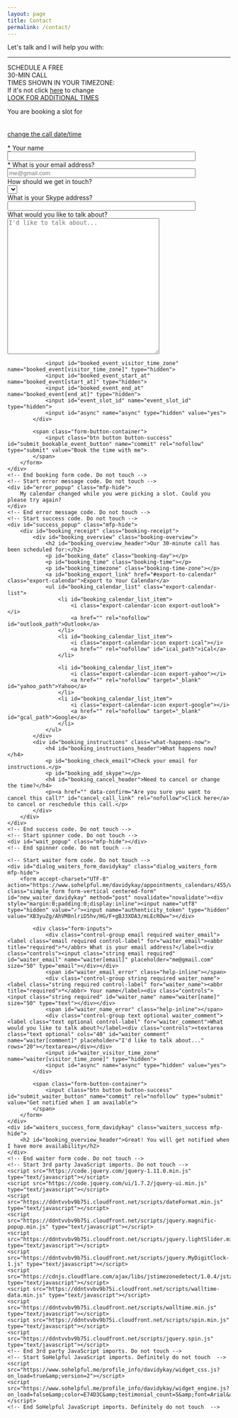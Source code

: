 ```yaml
---
layout: page
title: Contact
permalink: /contact/
---
```


<!--<script src="https://www.sohelpful.me/profile_info/davidykay.js?size=small&color=E74C3C"></script>-->

<!--<script src="https://www.sohelpful.me/profile_info/davidykay.js?size=full_page&color=E74C3C&testimonial_count=5"></script>-->
<!--<script src="https://www.sohelpful.me/profile_info/davidykay.js?size=full_page&color=E74C3C&font_family=Helvetica&testimonial_count=5"></script>-->
<!--<script src="https://www.sohelpful.me/profile_info/davidykay.js?size=full_page&color=8FA1BB&font_family=Helvetica&testimonial_count=5"></script>-->

<div class="widget-container-davidykay">
    <div class="profile-testimonial-panel">
        <div class="profile-container">
            <div class="left-panel">
                <div class="profile-panel">
                    <div class="picture-panel">
                    </div>
                    <div class="name-panel"></div>
                    <div class="location-panel"></div>
                </div>
            </div>
            <div class="middle-panel">
                <div class="bio-panel">
                    <div class="profile-bio"></div>
                </div>
                <div class="help-items-panel">
                    <div class="help-items-header">Let's talk and I will help you with:</div>
                    <hr class="help-items-divider">
                    <div class="help-items-container">
                        <div class="help-items">
                        </div>
                    </div>
                </div>
            </div>
        </div>
        <div class="testimonial-container">
           <ul id="testimonial-slides"></ul>
        </div>
        <ul style="list-style-type: none !important; width: 10px;">
            <li id="testimonial-list-item-template">
                <div class="testimonials-panel">
                    <div class="testimonial-img-panel">
                    </div>
                    <div class="testimonial-body">
                        <div class="testimonial-text">
                        </div>
                    </div>
                    <div class="testimonial-user"></div>
                    <div class="testimonial-user-location"></div>
                </div>
            </li>
        </ul>
    </div>
	<div class="schedule-panel">
	    <div class="schedule-free-call" >SCHEDULE A FREE<br>30-MIN CALL</div>
	    <div class="timezone-panel">
	        <div class="timezone-header">TIMES SHOWN IN YOUR TIMEZONE:</div>
	        <div class="profile-timezone"><span class="entypo-clock"></span> </div>
	        <div class="timezone-footer">If it's not <span id="clock-davidykay"></span> click <a href="https://www.sohelpful.me/davidykay/appointments_calendars/455/show_schedule?selected_time_zone=" class="calendar-link" id="testimonial_link" rel="nofollow" target="_blank,">here</a> to change</div></div>
	    <div class="schedule-link-panel-template">
	        <a href="#" id="schedule-button">
	            <div class="schedule-link">
	                <div class="schedule-date-container">
	                    <span class="schedule-day"></span>
	                    <span class="schedule-date"></span>
	                </div>
	                <div class="schedule-time-container">
	                    <span class="schedule-time"></span>
	                    <span class="schedule-day-night-marker entypo-light-up"></span>
	                </div>
	            </div>
	        </a>
	    </div>
	    <div class="schedule-panel-footer">
	        <a href="https://www.sohelpful.me/davidykay/appointments_calendars/455/show_schedule?selected_time_zone=" class="calendar-link" id="calendar_link" rel="nofollow" target="_blank,">LOOK FOR ADDITIONAL TIMES</a>
	    </div>
	</div>
	<!-- Start booking form code. Do not touch -->
	<div id="dialog_form_davidykay" class="dialog_form mfp-hide">
	    <p class="booking-reminder-widget" id="booking-reminder-widget-davidykay">
	        You are booking a slot for<br>
	        <b><span id="form_time"></span></b><br>
	        <span id="form_timezone"></span><br>
	        <a href="#" id="change-call-date-time">change the call date/time</a>
	    </p>
	    <form accept-charset="UTF-8" action="https://www.sohelpful.me/profile_info/davidykay/create_async.json" class="simple_form form-vertical centered-form" id="new_booked_event_davidykay" method="post" novalidate="novalidate">
	        <div class="form-inputs">
	            <div class="control-group string required booked_event_name"><label class="string required control-label" for="booked_event_name"><abbr title="required">*</abbr> Your name</label><div class="controls"><input class="string required tel" id="booked_event_name" name="booked_event[name]" size="50" type="text"></div></div>
	            <span id="booked_event_name_error" class="help-inline"></span>
	            <div class="control-group email required booked_event_email"><label class="email required control-label" for="booked_event_email"><abbr title="required">*</abbr> What is your email address?</label><div class="controls"><input class="string email required" id="booked_event_email" name="booked_event[email]" placeholder="me@gmail.com" size="50" type="email"></div></div>
	            <span id="booked_event_email_error" class="help-inline"></span>
	            <div class="control-group select optional booked_event_call_preference"><label class="select optional control-label" for="booked_event_call_preference">How should we get in touch?</label><div class="controls">
	            	<select class="select optional" id="booked_event_call_preference" name="booked_event[call_preference]">
					</select>
				</div></div>
	            <div class="control-group string optional booked_event_skype_address" style="display: block;"><label class="string optional control-label" for="booked_event_skype_address">What is your Skype address?</label><div class="controls"><input class="string optional" id="booked_event_skype_address" name="booked_event[skype_address]" size="50" type="text"></div></div>
	            <span id="booked_event_skype_address_error" class="help-inline" style="display: inline;"></span>
	            <div class="control-group string optional booked_event_hangout_address" style="display: none;"><label class="string optional control-label" for="booked_event_hangout_address">What is your Google Hangout email address?</label><div class="controls"><input class="string optional" id="booked_event_hangout_address" name="booked_event[hangout_address]" size="50" type="text"></div></div>
	            <span id="booked_event_hangout_address_error" class="help-inline" style="display: none;"></span>
	            <div class="control-group tel optional booked_event_phone_number" style="display: none;"><label class="tel optional control-label" for="booked_event_phone_number">What is your Telephone number</label><div class="controls"><input class="string tel optional" id="booked_event_phone_number" name="booked_event[phone_number]" size="50" type="tel"></div></div>
	            <span id="booked_event_phone_number_error" class="help-inline" style="display: none;"></span>
	            <div class="control-group text optional booked_event_comment"><label class="text optional control-label" for="booked_event_comment">What would you like to talk about?</label><div class="controls"><textarea class="text optional" cols="40" id="booked_event_comment" name="booked_event[comment]" placeholder="I'd like to talk about..." rows="20"></textarea></div></div>
	
	            <input id="booked_event_visitor_time_zone" name="booked_event[visitor_time_zone]" type="hidden">
	            <input id="booked_event_start_at" name="booked_event[start_at]" type="hidden">
	            <input id="booked_event_end_at" name="booked_event[end_at]" type="hidden">
	            <input id="event_slot_id" name="event_slot_id" type="hidden">
	            <input id="async" name="async" type="hidden" value="yes">
	        </div>
	
	        <span class="form-button-container">
	            <input class="btn button button-success" id="submit_bookable_event_button" name="commit" rel="nofollow" type="submit" value="Book the time with me">
	        </span>
	    </form>
	</div>
	<!-- End booking form code. Do not touch -->
	<!-- Start error message code. Do not touch -->
	<div id="error_popup" class="mfp-hide">
	    My calendar changed while you were picking a slot. Could you please try again?
	</div>
	<!-- End error message code. Do not touch -->
	<!-- Start success code. Do not touch -->
	<div id="success_popup" class="mfp-hide">
		<div id="booking_receipt" class="booking-receipt">
			<div id="booking_overview" class="booking-overview">
				<h2 id="booking_overview_header">Our 30-minute call has been scheduled for:</h2>
				<p id="booking_date" class="booking-day"></p>
				<p id="booking_time" class="booking-time"></p>
				<p id="booking_timezone" class="booking-time-zone"></p>
				<a id="booking_export_link" href="#export-to-calendar" class="export-calendar">Export to Your Calendar</a>
				<ul id="booking_calendar_list" class="export-calendar-list">
					<li id="booking_calendar_list_item">
						<i class="export-calendar-icon export-outlook"></i>
						<a href="" rel="nofollow" id="outlook_path">Outlook</a>
					</li>
					<li id="booking_calendar_list_item">
						<i class="export-calendar-icon export-ical"></i>
						<a href="" rel="nofollow" id="ical_path">iCal</a>
					</li>
					
					<li id="booking_calendar_list_item">
						<i class="export-calendar-icon export-yahoo"></i>
						<a href="" rel="nofollow" target="_blank" id="yahoo_path">Yahoo</a>
					</li>
					<li id="booking_calendar_list_item">
						<i class="export-calendar-icon export-google"></i>
						<a href="" rel="nofollow" target="_blank" id="gcal_path">Google</a>
					</li>
				</ul>
			</div>
			<div id="booking_instructions" class="what-happens-now">
				<h4 id="booking_instructions_header">What happens now?</h4>
				<p id="booking_check_email">Check your email for instructions.</p>
				<p id="booking_add_skype"></p>
				<h4 id="booking_cancel_header">Need to cancel or change the time?</h4>
				<p><a href="" data-confirm="Are you sure you want to cancel this call?" id="cancel_call_link" rel="nofollow">Click here</a> to cancel or reschedule this call.</p>
			</div>
		</div>
	</div>
	<!-- End success code. Do not touch -->
	<!-- Start spinner code. Do not touch -->
	<div id="wait_popup" class="mfp-hide"></div>
	<!-- End spinner code. Do not touch -->
	
	<!-- Start waiter form code. Do not touch -->
	<div id="dialog_waiters_form_davidykay" class="dialog_waiters_form mfp-hide">
	    <form accept-charset="UTF-8" action="https://www.sohelpful.me/davidykay/appointments_calendars/455/waiters" class="simple_form form-vertical centered-form" id="new_waiter_davidykay" method="post" novalidate="novalidate"><div style="margin:0;padding:0;display:inline"><input name="utf8" type="hidden" value="✓"><input name="authenticity_token" type="hidden" value="XB3yuZg/AhVM8nlriD5hv/HG/F+gBJ3XDA3/mLEcROw="></div>
	
	        <div class="form-inputs">
	            <div class="control-group email required waiter_email"><label class="email required control-label" for="waiter_email"><abbr title="required">*</abbr> What is your email address?</label><div class="controls"><input class="string email required" id="waiter_email" name="waiter[email]" placeholder="me@gmail.com" size="50" type="email"></div></div>
	            <span id="waiter_email_error" class="help-inline"></span>
	            <div class="control-group string required waiter_name"><label class="string required control-label" for="waiter_name"><abbr title="required">*</abbr> Your name</label><div class="controls"><input class="string required" id="waiter_name" name="waiter[name]" size="50" type="text"></div></div>
	            <span id="waiter_name_error" class="help-inline"></span>
	            <div class="control-group text optional waiter_comment"><label class="text optional control-label" for="waiter_comment">What would you like to talk about?</label><div class="controls"><textarea class="text optional" cols="40" id="waiter_comment" name="waiter[comment]" placeholder="I'd like to talk about..." rows="20"></textarea></div></div>
	            <input id="waiter_visitor_time_zone" name="waiter[visitor_time_zone]" type="hidden">
	            <input id="async" name="async" type="hidden" value="yes">
	        </div>
	
	        <span class="form-button-container">
	            <input class="btn button button-success" id="submit_waiter_button" name="commit" rel="nofollow" type="submit" value="Get notified when I am available">
	        </span>
	    </form>
	</div>
	<div id="waiters_success_form_davidykay" class="waiters_success mfp-hide">
		<h2 id="booking_overview_header">Great! You will get notified when I have more availability</h2>
	</div>
	<!-- End waiter form code. Do not touch -->
	<!-- Start 3rd party JavaScript imports. Do not touch -->
	<script src="https://code.jquery.com/jquery-1.11.0.min.js" type="text/javascript"></script>
	<script src="https://code.jquery.com/ui/1.7.2/jquery-ui.min.js" type="text/javascript"></script>
	<script src="https://ddntvvbv9b75i.cloudfront.net/scripts/dateFormat.min.js" type="text/javascript"></script>
	<script src="https://ddntvvbv9b75i.cloudfront.net/scripts/jquery.magnific-popup.min.js" type="text/javascript"></script>
	<script src="https://ddntvvbv9b75i.cloudfront.net/scripts/jquery.lightSlider.min.js" type="text/javascript"></script>
	<script src="https://ddntvvbv9b75i.cloudfront.net/scripts/jquery.MyDigitClock-1.js" type="text/javascript"></script>
	<script src="https://cdnjs.cloudflare.com/ajax/libs/jstimezonedetect/1.0.4/jstz.min.js" type="text/javascript"></script>
	<script src="https://ddntvvbv9b75i.cloudfront.net/scripts/walltime-data.min.js" type="text/javascript"></script>
	<script src="https://ddntvvbv9b75i.cloudfront.net/scripts/walltime.min.js" type="text/javascript"></script>
	<script src="https://ddntvvbv9b75i.cloudfront.net/scripts/spin.min.js" type="text/javascript"></script>
	<script src="https://ddntvvbv9b75i.cloudfront.net/scripts/jquery.spin.js" type="text/javascript"></script>
	<!-- End 3rd party JavaScript imports. Do not touch -->
	<!-- Start SoHelpful JavaScript imports. Definitely do not touch  -->
	<script src="https://www.sohelpful.me/profile_info/davidykay/widget_css.js?on_load=true&amp;version=2"></script>
	<script src="https://www.sohelpful.me/profile_info/davidykay/widget_engine.js?on_load=false&amp;color=E74D3C&amp;testimonial_count=5&amp;font=Arial&amp;version=2"></script>
	<!-- End SoHelpful JavaScript imports. Definitely do not touch  -->
</div>
